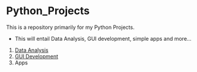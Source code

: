 # Python_Projects

This is a repository primarily for my Python Projects. 

 - This will entail Data Analysis, GUI development, simple apps and more...

1. [Data Analysis](https://github.com/ksaesthetix/Python_Projects/tree/main/Data%20Analysis)
2. [GUI Development](https://github.com/ksaesthetix/Python_Projects/tree/main/GUI_Development)
3. Apps
